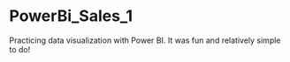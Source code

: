 # PowerBi_Sales_1
Practicing data visualization with Power BI. It was fun and relatively simple to do!
